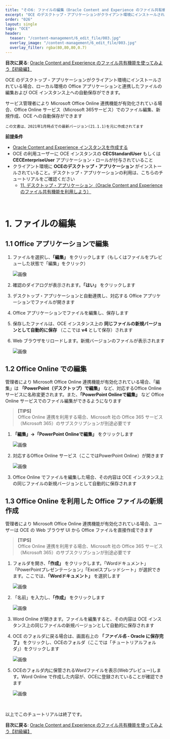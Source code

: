 ```yaml
---
title: "その6: ファイルの編集（Oracle Content and Experience のファイル共有機能を利用しよう）"
excerpt: "OCE のデスクトップ・アプリケーションがクライアント環境にインストールされている場合、ローカル環境の Office アプリケーションと連携したファイルの編集および OCE インスタンス上への自動保存ができます。ここでは、その操作方法を確認します"
order: "026"
layout: single
tags: "OCE"
header:
  teaser: "/content-management/6_edit_file/003.jpg"
  overlay_image: "/content-management/6_edit_file/003.jpg"
  overlay_filter: rgba(80,80,80,0.7)
---
```


**目次に戻る**: [Oracle Content and Experience のファイル共有機能を使ってみよう【初級編】](../using_file_sharing)

OCE のデスクトップ・アプリケーションがクライアント環境にインストールされている場合、ローカル環境の Office アプリケーションと連携したファイルの編集および OCE インスタンス上への自動保存ができます。

サービス管理者により Microsoft Office Online 連携機能が有効化されている場合、Office Online サービス（Microsoft 365サービス）でのファイル編集、新規作成、OCE への自動保存ができます


~~~
この文書は、2021年1月時点での最新バージョン(21.1.1)を元に作成されてます
~~~

**前提条件**
- [Oracle Content and Experience インスタンスを作成する](../create_oce_instance)
- OCE の利用ユーザーに OCE インスタンスの **CECStandardUser** もしくは **CECEnterpriseUser** アプリケーション・ロールが付与されていること
- クライアント環境に **OCEのデスクトップ・アプリケーション** がインストールされていること。デスクトップ・アプリケーションの利用は、こちらのチュートリアルをご確認ください
    - [11. デスクトップ・アプリケーション（Oracle Content and Experience のファイル共有機能を利用しよう）](../11_desktop_application)

<br>

# 1. ファイルの編集

## 1.1 Office アプリケーションで編集

1. ファイルを選択し、**「編集」** をクリックします（もしくはファイルをプレビューした状態で「編集」をクリック）

    ![画像](001.jpg)

1. 確認のダイアログが表示されます。**「はい」** をクリックします

1. デスクトップ・アプリケーションと自動連携し、対応する Office アプリケーションでファイルが開きます

1. Office アプリケーションでファイルを編集し、保存します

1. 保存したファイルは、OCE インスタンス上の **同じファイルの新規バージョンとして自動的に保存** （ここでは **v4** として保存）されます

1. Web ブラウザをリロードします。新規バージョンのファイルが表示されます

    ![画像](002.jpg)


## 1.2 Office Online での編集

管理者により Microsoft Office Online 連携機能が有効化されている場合、「編集」は **「PowerPoint（デスクトップ）で編集」** など、対応するOffice Onlineサービスに名称変更されます。また、**「PowerPoint Onlineで編集」** など Office Online サービスでのファイル編集ができるようになります

> **[TIPS]**  
> Office Online 連携を利用する場合、Microsoft 社の Office 365 サービス（Microsoft 365）のサブスクリプションが別途必要です



1. **「編集」→「PowerPoint Onlineで編集」** をクリックします

    ![画像](003.jpg)

1. 対応するOffice Online サービス（ここではPowerPoint Online）が開きます

    ![画像](004.jpg)

1. Office Online でファイルを編集した場合、その内容は OCE インスタンス上の同じファイルの新規バージョンとして自動的に保存されます


## 1.3 Office Online を利用した Office ファイルの新規作成

管理者により Microsoft Office Online 連携機能が有効化されている場合、ユーザーは OCE の Web ブラウザ UI から Office ファイルを直接作成できます

> **[TIPS]**  
> Office Online 連携を利用する場合、Microsoft 社の Office 365 サービス（Microsoft 365）のサブスクリプションが別途必要です


1. フォルダを開き、**「作成」** をクリックします。「Wordドキュメント」「PowerPointプレゼンテーション」「Excelスプレッドシート」が選択できます。ここでは、**「Wordドキュメント」** を選択します

    ![画像](005.jpg)

1. 「名前」を入力し、**「作成」** をクリックします

    ![画像](006.jpg)

1. Word Online が開きます。ファイルを編集すると、その内容は OCE インスタンス上の同じファイルの新規バージョンとして自動的に保存されます

1. OCE のフォルダに戻る場合は、画面右上の **「*ファイル名* - Oracle に保存完了」** をクリックし、OCEのフォルダ（ここでは「チュートリアルフォルダ」）をクリックします

    ![画像](007.jpg)

1. OCEのフォルダ内に保管されるWordファイルを表示(Webプレビュー)します。Word Online で作成した内容が、OCEに登録されていることが確認できます

    ![画像](008.jpg)

<br>

以上でこのチュートリアルは終了です。

**目次に戻る**: [Oracle Content and Experience のファイル共有機能を使ってみよう【初級編】](../using_file_sharing)
